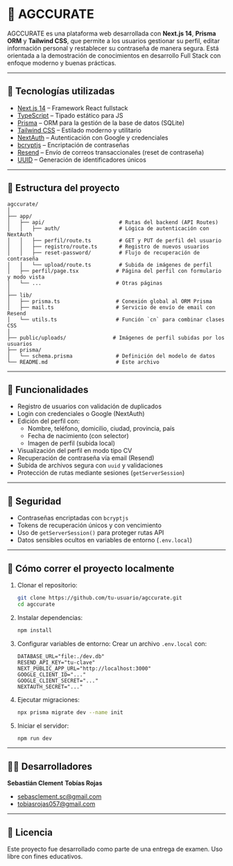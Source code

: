 # 🌱 AGCCURATE

AGCCURATE es una plataforma web desarrollada con **Next.js 14**, **Prisma ORM** y **Tailwind CSS**, que permite a los usuarios gestionar su perfil, editar información personal y restablecer su contraseña de manera segura. Está orientada a la demostración de conocimientos en desarrollo Full Stack con enfoque moderno y buenas prácticas.

---

## 🚀 Tecnologías utilizadas

- [Next.js 14](https://nextjs.org/) – Framework React fullstack
- [TypeScript](https://www.typescriptlang.org/) – Tipado estático para JS
- [Prisma](https://www.prisma.io/) – ORM para la gestión de la base de datos (SQLite)
- [Tailwind CSS](https://tailwindcss.com/) – Estilado moderno y utilitario
- [NextAuth](https://next-auth.js.org/) – Autenticación con Google y credenciales
- [bcryptjs](https://github.com/dcodeIO/bcrypt.js) – Encriptación de contraseñas
- [Resend](https://resend.com/) – Envío de correos transaccionales (reset de contraseña)
- [UUID](https://www.npmjs.com/package/uuid) – Generación de identificadores únicos

---

## 📁 Estructura del proyecto

```
agccurate/
│
├── app/
│   ├── api/                        # Rutas del backend (API Routes)
│   │   ├── auth/                   # Lógica de autenticación con NextAuth
│   │   ├── perfil/route.ts         # GET y PUT de perfil del usuario
│   │   ├── registro/route.ts       # Registro de nuevos usuarios
│   │   ├── reset-password/         # Flujo de recuperación de contraseña
│   │   └── upload/route.ts         # Subida de imágenes de perfil
│   ├── perfil/page.tsx            # Página del perfil con formulario y modo vista
│   └── ...                        # Otras páginas
│
├── lib/
│   ├── prisma.ts                  # Conexión global al ORM Prisma
│   ├── mail.ts                    # Servicio de envío de email con Resend
│   └── utils.ts                   # Función `cn` para combinar clases CSS
│
├── public/uploads/               # Imágenes de perfil subidas por los usuarios
├── prisma/
│   └── schema.prisma              # Definición del modelo de datos
└── README.md                      # Este archivo
```

---

## 👤 Funcionalidades

- Registro de usuarios con validación de duplicados
- Login con credenciales o Google (NextAuth)
- Edición del perfil con:
  - Nombre, teléfono, domicilio, ciudad, provincia, país
  - Fecha de nacimiento (con selector)
  - Imagen de perfil (subida local)
- Visualización del perfil en modo tipo CV
- Recuperación de contraseña vía email (Resend)
- Subida de archivos segura con `uuid` y validaciones
- Protección de rutas mediante sesiones (`getServerSession`)

---

## 🔐 Seguridad

- Contraseñas encriptadas con `bcryptjs`
- Tokens de recuperación únicos y con vencimiento
- Uso de `getServerSession()` para proteger rutas API
- Datos sensibles ocultos en variables de entorno (`.env.local`)

---

## 🧪 Cómo correr el proyecto localmente

1. Clonar el repositorio:

   ```bash
   git clone https://github.com/tu-usuario/agccurate.git
   cd agccurate
   ```

2. Instalar dependencias:

   ```bash
   npm install
   ```

3. Configurar variables de entorno:
   Crear un archivo `.env.local` con:

   ```env
   DATABASE_URL="file:./dev.db"
   RESEND_API_KEY="tu-clave"
   NEXT_PUBLIC_APP_URL="http://localhost:3000"
   GOOGLE_CLIENT_ID="..."
   GOOGLE_CLIENT_SECRET="..."
   NEXTAUTH_SECRET="..."
   ```

4. Ejecutar migraciones:

   ```bash
   npx prisma migrate dev --name init
   ```

5. Iniciar el servidor:
   ```bash
   npm run dev
   ```

---

## 🧑‍💻 Desarrolladores

**Sebastián Clement** **Tobías Rojas**

- sebasclement.sc@gmail.com
- tobiasrojas057@gmail.com

---

## 📄 Licencia

Este proyecto fue desarrollado como parte de una entrega de examen. Uso libre con fines educativos.
